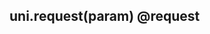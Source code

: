 ## uni.request(param) @request

<!-- UTSAPIJSON.request.description -->

<!-- UTSAPIJSON.request.param -->

<!-- UTSAPIJSON.request.returnValue -->

<!-- UTSAPIJSON.request.compatibility -->

<!-- UTSAPIJSON.request.tutorial -->

<!-- UTSAPIJSON.general_type.name -->

<!-- UTSAPIJSON.general_type.param -->